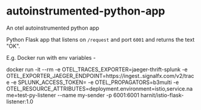 # autoinstrumented-python-app
An otel autoinstrumented python app


Python Flask app that listens on `/request` and port `6001` and returns the text "OK".

E.g. Docker run with env variables - 

docker run -it --rm -e OTEL_TRACES_EXPORTER=jaeger-thrift-splunk -e OTEL_EXPORTER_JAEGER_ENDPOINT=https://ingest.<realm>.signalfx.com/v2/trace -e SPLUNK_ACCESS_TOKEN=<token> -e OTEL_PROPAGATORS=b3multi -e OTEL_RESOURCE_ATTRIBUTES=deployment.environment=istio,service.name=test-py-listener --name my-sender -p 6001:6001 harnit/istio-flask-listener:1.0
